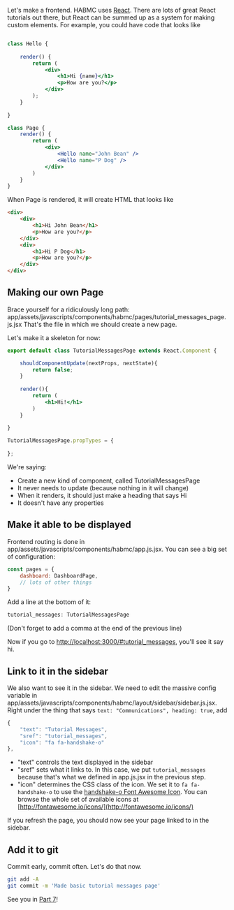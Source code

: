 Let's make a frontend. 
HABMC uses [React](https://facebook.github.io/react/). 
There are lots of great React tutorials out there, but React can be summed up as a system for making custom elements.
For example, you could have code that looks like
```jsx harmony

class Hello {
    
    render() {
        return (
            <div>
                <h1>Hi {name}</h1>
                <p>How are you?</p>
            </div>  
        );
    }
    
}

class Page {
    render() {
        return (
            <div>
                <Hello name="John Bean" />
                <Hello name="P Dog" />
            </div>
        )
    }
}

```

When Page is rendered, it will create HTML that looks like
```html
<div>
    <div>
        <h1>Hi John Bean</h1>
        <p>How are you?</p>
    </div>
    <div>
        <h1>Hi P Dog</h1>
        <p>How are you?</p>
    </div>
</div>
```

## Making our own Page
Brace yourself for a ridiculously long path: app/assets/javascripts/components/habmc/pages/tutorial_messages_page.js.jsx
That's the file in which we should create a new page.

Let's make it a skeleton for now:
```jsx harmony
export default class TutorialMessagesPage extends React.Component {

    shouldComponentUpdate(nextProps, nextState){
        return false;
    }
    
    render(){
        return (
            <h1>Hi!</h1>
        )      
    }
    
}

TutorialMessagesPage.propTypes = {
    
};
```

We're saying:
- Create a new kind of component, called TutorialMessagesPage
- It never needs to update (because nothing in it will change)
- When it renders, it should just make a heading that says Hi
- It doesn't have any properties

## Make it able to be displayed
Frontend routing is done in app/assets/javascripts/components/habmc/app.js.jsx.
You can see a big set of configuration:
```jsx harmony
const pages = {
    dashboard: DashboardPage,
    // lots of other things
}
```

Add a line at the bottom of it:
```jsx harmony
tutorial_messages: TutorialMessagesPage
```
(Don't forget to add a comma at the end of the previous line)

Now if you go to [http://localhost:3000/#tutorial_messages](http://localhost:3000/#tutorial_messages), you'll see it say hi.

## Link to it in the sidebar
We also want to see it in the sidebar.
We need to edit the massive config variable in app/assets/javascripts/components/habmc/layout/sidebar/sidebar.js.jsx.
Right under the thing that says `text: "Communications", heading: true`, add
```js
{
    "text": "Tutorial Messages",
    "sref": "tutorial_messages",
    "icon": "fa fa-handshake-o"
},
```

- "text" controls the text displayed in the sidebar
- "sref" sets what it links to. In this case, we put `tutorial_messages` because that's what we defined in app.js.jsx in the previous step.
- "icon" determines the CSS class of the icon. We set it to `fa fa-handshake-o` to use the [handshake-o Font Awesome Icon](http://fontawesome.io/icon/handshake-o/). You can browse the whole set of available icons at [http://fontawesome.io/icons/](http://fontawesome.io/icons/)

If you refresh the page, you should now see your page linked to in the sidebar.

## Add it to git
Commit early, commit often. 
Let's do that now.
```bash
git add -A
git commit -m 'Made basic tutorial messages page'
```

See you in [Part 7](habmc-07.md)!

